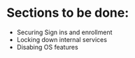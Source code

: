 # Sections to be done:
- Securing Sign ins and enrollment 
- Locking down internal services
- Disabing OS features 
